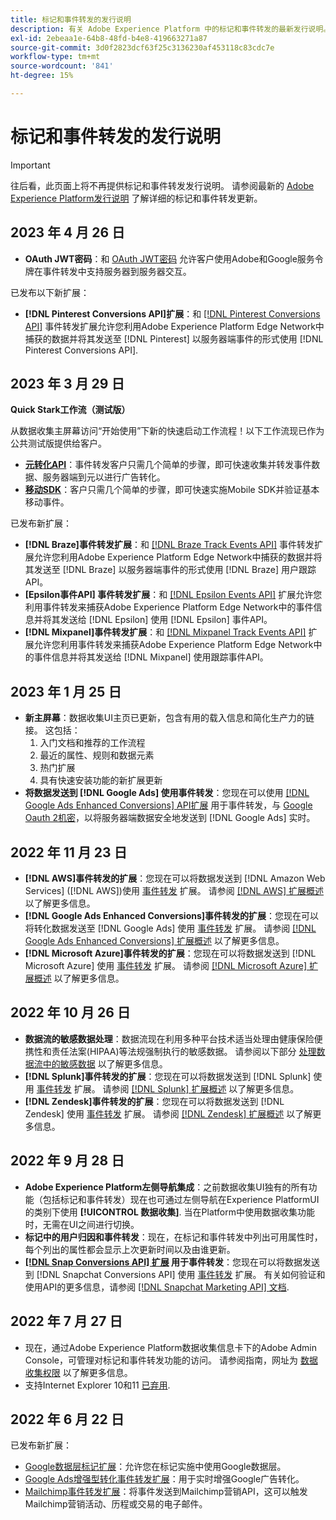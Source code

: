 ```yaml
---
title: 标记和事件转发的发行说明
description: 有关 Adobe Experience Platform 中的标记和事件转发的最新发行说明。
exl-id: 2ebeaa1e-64b8-48fd-b4e8-419663271a87
source-git-commit: 3d0f2823dcf63f25c3136230af453118c83cdc7e
workflow-type: tm+mt
source-wordcount: '841'
ht-degree: 15%

---
```


# 标记和事件转发的发行说明

>[!IMPORTANT]
>
>往后看，此页面上将不再提供标记和事件转发发行说明。 请参阅最新的 [Adobe Experience Platform发行说明](https://experienceleague.adobe.com/docs/experience-platform/release-notes/latest.html?lang=en#data-collection) 了解详细的标记和事件转发更新。

## 2023 年 4 月 26 日

* **OAuth JWT密码**：和 [OAuth JWT密码](https://experienceleague.adobe.com/docs/experience-platform/tags/event-forwarding/secrets.html?lang=en) 允许客户使用Adobe和Google服务令牌在事件转发中支持服务器到服务器交互。

已发布以下新扩展：

* **[!DNL Pinterest Conversions API]扩展**：和 [[!DNL Pinterest Conversions API]](https://experienceleague.adobe.com/docs/experience-platform/tags/extensions/server/pinterest/overview.html) 事件转发扩展允许您利用Adobe Experience Platform Edge Network中捕获的数据并将其发送至 [!DNL Pinterest] 以服务器端事件的形式使用 [!DNL Pinterest Conversions API].

## 2023 年 3 月 29 日

**Quick Stark工作流（测试版）**

从数据收集主屏幕访问“开始使用”下新的快速启动工作流程！以下工作流现已作为公共测试版提供给客户。
* **[元转化API](https://experienceleague.adobe.com/docs/experience-platform/tags/extensions/server/meta/overview.html?lang=en#quick-start)**：事件转发客户只需几个简单的步骤，即可快速收集并转发事件数据、服务器端到元以进行广告转化。
* **[移动SDK](https://developer.adobe.com/client-sdks/documentation/)**：客户只需几个简单的步骤，即可快速实施Mobile SDK并验证基本移动事件。

已发布新扩展：

* **[!DNL Braze]事件转发扩展**：和 [[!DNL Braze Track Events API]](https://experienceleague.adobe.com/docs/experience-platform/tags/extensions/server/braze/overview.html) 事件转发扩展允许您利用Adobe Experience Platform Edge Network中捕获的数据并将其发送至 [!DNL Braze] 以服务器端事件的形式使用 [!DNL Braze] 用户跟踪API。
* **[Epsilon事件API] 事件转发扩展**：和 [[!DNL Epsilon Events API]](https://experienceleague.adobe.com/docs/experience-platform/tags/extensions/server/braze/overview.html) 扩展允许您利用事件转发来捕获Adobe Experience Platform Edge Network中的事件信息并将其发送给 [!DNL Epsilon] 使用 [!DNL Epsilon] 事件API。
* **[!DNL Mixpanel]事件转发扩展**：和 [[!DNL Mixpanel Track Events API]](https://experienceleague.adobe.com/docs/experience-platform/tags/extensions/server/braze/overview.html) 扩展允许您利用事件转发来捕获Adobe Experience Platform Edge Network中的事件信息并将其发送给 [!DNL Mixpanel] 使用跟踪事件API。

## 2023 年 1 月 25 日

* **新主屏幕**：数据收集UI主页已更新，包含有用的载入信息和简化生产力的链接。 这包括：
   1. 入门文档和推荐的工作流程
   1. 最近的属性、规则和数据元素
   1. 热门扩展
   1. 具有快速安装功能的新扩展更新
* **将数据发送到 [!DNL Google Ads] 使用事件转发**：您现在可以使用 [[!DNL Google Ads Enhanced Conversions] API扩展](../extensions/server/google-ads-enhanced-conversions/overview.md) 用于事件转发，与 [Google Oauth 2机密](../ui/event-forwarding/secrets.md#google-oauth2)，以将服务器端数据安全地发送到 [!DNL Google Ads] 实时。

## 2022 年 11 月 23 日

* **[!DNL AWS]事件转发的扩展**：您现在可以将数据发送到 [!DNL Amazon Web Services] ([!DNL AWS])使用 [事件转发](../../tags/ui/event-forwarding/overview.md) 扩展。 请参阅 [[!DNL AWS] 扩展概述](../../tags/extensions/server/aws/overview.md) 以了解更多信息。
* **[!DNL Google Ads Enhanced Conversions]事件转发的扩展**：您现在可以将转化数据发送至 [!DNL Google Ads] 使用 [事件转发](../../tags/ui/event-forwarding/overview.md) 扩展。 请参阅 [[!DNL Google Ads Enhanced Conversions] 扩展概述](../../tags/extensions/server/google-ads-enhanced-conversions/overview.md) 以了解更多信息。
* **[!DNL Microsoft Azure]事件转发的扩展**：您现在可以将数据发送到 [!DNL Microsoft Azure] 使用 [事件转发](../../tags/ui/event-forwarding/overview.md) 扩展。 请参阅 [[!DNL Microsoft Azure] 扩展概述](../../tags/extensions/server/azure/overview.md) 以了解更多信息。

## 2022 年 10 月 26 日

* **数据流的敏感数据处理**：数据流现在利用多种平台技术适当处理由健康保险便携性和责任法案(HIPAA)等法规强制执行的敏感数据。 请参阅以下部分 [处理数据流中的敏感数据](../../datastreams/overview.md#sensitive) 以了解更多信息。
* **[!DNL Splunk]事件转发的扩展**：您现在可以将数据发送到 [!DNL Splunk] 使用 [事件转发](../ui/event-forwarding/overview.md) 扩展。 请参阅 [[!DNL Splunk] 扩展概述](../extensions/server/splunk/overview.md) 以了解更多信息。
* **[!DNL Zendesk]事件转发的扩展**：您现在可以将数据发送到 [!DNL Zendesk] 使用 [事件转发](../ui/event-forwarding/overview.md) 扩展。 请参阅 [[!DNL Zendesk] 扩展概述](../extensions/server/zendesk/overview.md) 以了解更多信息。

## 2022 年 9 月 28 日

* **Adobe Experience Platform左侧导航集成**：之前数据收集UI独有的所有功能（包括标记和事件转发）现在也可通过左侧导航在Experience PlatformUI的类别下使用 **[!UICONTROL 数据收集]**. 当在Platform中使用数据收集功能时，无需在UI之间进行切换。
* **标记中的用户归因和事件转发**：现在，在标记和事件转发中列出可用属性时，每个列出的属性都会显示上次更新时间以及由谁更新。
* **[[!DNL Snap Conversions API] 扩展](https://exchange.adobe.com/apps/ec/108550) 用于事件转发**：您现在可以将数据发送到 [!DNL Snapchat Conversions API] 使用 [事件转发](../../tags/ui/event-forwarding/overview.md) 扩展。 有关如何验证和使用API的更多信息，请参阅 [[!DNL Snapchat Marketing API] 文档](https://marketingapi.snapchat.com/docs/conversion.html).

## 2022 年 7 月 27 日

* 现在，通过Adobe Experience Platform数据收集信息卡下的Adobe Admin Console，可管理对标记和事件转发功能的访问。 请参阅指南，网址为 [数据收集权限](../../collection/permissions.md) 以了解更多信息。
* 支持Internet Explorer 10和11 [已弃用](../ie-deprecation.md).

## 2022 年 6 月 22 日

已发布新扩展：

* [Google数据层标记扩展](../extensions/client/google-data-layer/overview.md)：允许您在标记实施中使用Google数据层。
* [Google Ads增强型转化事件转发扩展](https://partners.adobe.com/exchangeprogram/experiencecloud/exchange.details.108630.html)：用于实时增强Google广告转化。
* [Mailchimp事件转发扩展](../extensions/server/mailchimp/overview.md)：将事件发送到Mailchimp营销API，这可以触发Mailchimp营销活动、历程或交易的电子邮件。